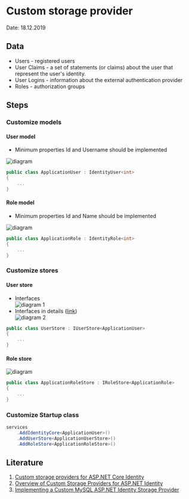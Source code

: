 # Custom storage provider
Date: 18.12.2019

## Data
* Users - registered users
* User Claims - a set of statements (or claims) about the user that represent the user's identity.
* User Logins - information about the external authentication provider
* Roles - authorization groups

## Steps
### Customize models
#### User model
* Minimum properties Id and Username should be implemented

![diagram](https://docs.microsoft.com/en-us/aspnet/identity/overview/extensibility/overview-of-custom-storage-providers-for-aspnet-identity/_static/image2.png)
``` csharp
public class ApplicationUser : IdentityUser<int>
{
    ...
}
```

#### Role model
* Minimum properties Id and Name should be implemented

![diagram](https://docs.microsoft.com/en-us/aspnet/identity/overview/extensibility/overview-of-custom-storage-providers-for-aspnet-identity/_static/image5.png)
``` csharp
public class ApplicationRole : IdentityRole<int>
{
    ...
}
```

### Customize stores
#### User store
* Interfaces  
![diagram 1](https://docs.microsoft.com/en-us/aspnet/identity/overview/extensibility/overview-of-custom-storage-providers-for-aspnet-identity/_static/image3.png)
* Interfaces in details ([link](https://docs.microsoft.com/en-us/aspnet/identity/overview/extensibility/overview-of-custom-storage-providers-for-aspnet-identity#interfaces-to-implement-when-customizing-user-store))  
![diagram 2](https://docs.microsoft.com/en-us/aspnet/identity/overview/extensibility/overview-of-custom-storage-providers-for-aspnet-identity/_static/image4.png)
``` csharp
public class UserStore : IUserStore<ApplicationUser>
{
    ...
}
```

#### Role store
![diagram](https://docs.microsoft.com/en-us/aspnet/identity/overview/extensibility/overview-of-custom-storage-providers-for-aspnet-identity/_static/image6.png)
``` csharp
public class ApplicationRoleStore : IRoleStore<ApplicationRole>
{
    ...
}
```

### Customize Startup class
``` csharp
services
    .AddIdentityCore<ApplicationUser>()
    .AddUserStore<ApplicationUserStore>()
    .AddRoleStore<ApplicationRoleStore>()
```

## Literature
1. [Custom storage providers for ASP.NET Core Identity](https://docs.microsoft.com/en-us/aspnet/core/security/authentication/identity-custom-storage-providers?view=aspnetcore-3.0)
2. [Overview of Custom Storage Providers for ASP.NET Identity](https://docs.microsoft.com/en-us/aspnet/identity/overview/extensibility/overview-of-custom-storage-providers-for-aspnet-identity)
3. [Implementing a Custom MySQL ASP.NET Identity Storage Provider](https://docs.microsoft.com/en-us/aspnet/identity/overview/extensibility/implementing-a-custom-mysql-aspnet-identity-storage-provider)


